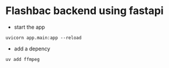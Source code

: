 # Flashbac backend using fastapi

-   start the app

```
uvicorn app.main:app --reload
```

-   add a depency

```
uv add ffmpeg
```
